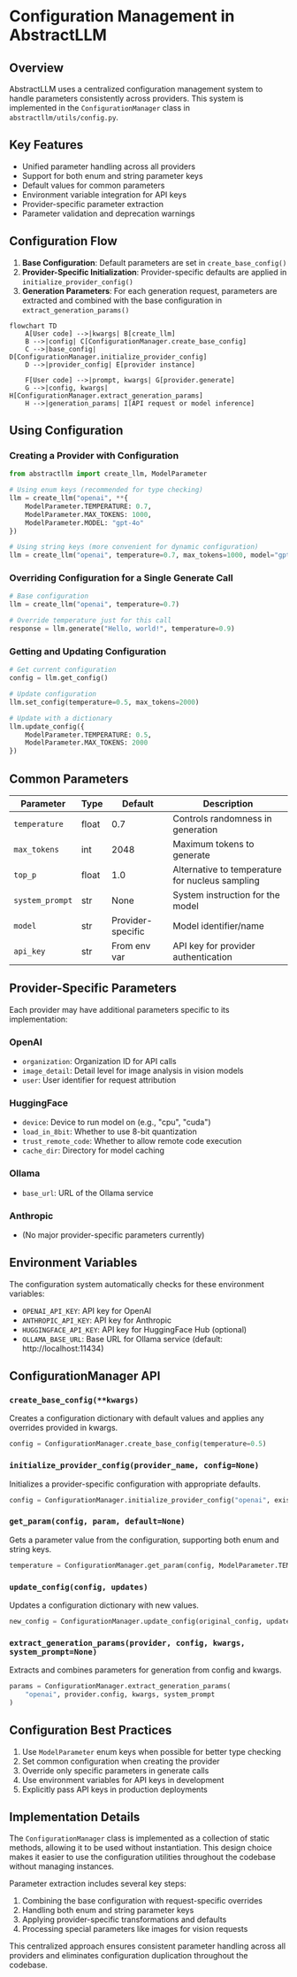 # Configuration Management in AbstractLLM

## Overview

AbstractLLM uses a centralized configuration management system to handle parameters consistently across providers. This system is implemented in the `ConfigurationManager` class in `abstractllm/utils/config.py`.

## Key Features

- Unified parameter handling across all providers
- Support for both enum and string parameter keys
- Default values for common parameters
- Environment variable integration for API keys
- Provider-specific parameter extraction
- Parameter validation and deprecation warnings

## Configuration Flow

1. **Base Configuration**: Default parameters are set in `create_base_config()`
2. **Provider-Specific Initialization**: Provider-specific defaults are applied in `initialize_provider_config()`
3. **Generation Parameters**: For each generation request, parameters are extracted and combined with the base configuration in `extract_generation_params()`

```mermaid
flowchart TD
    A[User code] -->|kwargs| B[create_llm]
    B -->|config| C[ConfigurationManager.create_base_config]
    C -->|base_config| D[ConfigurationManager.initialize_provider_config]
    D -->|provider_config| E[provider instance]
    
    F[User code] -->|prompt, kwargs| G[provider.generate]
    G -->|config, kwargs| H[ConfigurationManager.extract_generation_params]
    H -->|generation_params| I[API request or model inference]
```

## Using Configuration

### Creating a Provider with Configuration

```python
from abstractllm import create_llm, ModelParameter

# Using enum keys (recommended for type checking)
llm = create_llm("openai", **{
    ModelParameter.TEMPERATURE: 0.7,
    ModelParameter.MAX_TOKENS: 1000,
    ModelParameter.MODEL: "gpt-4o"
})

# Using string keys (more convenient for dynamic configuration)
llm = create_llm("openai", temperature=0.7, max_tokens=1000, model="gpt-4o")
```

### Overriding Configuration for a Single Generate Call

```python
# Base configuration
llm = create_llm("openai", temperature=0.7)

# Override temperature just for this call
response = llm.generate("Hello, world!", temperature=0.9)
```

### Getting and Updating Configuration

```python
# Get current configuration
config = llm.get_config()

# Update configuration
llm.set_config(temperature=0.5, max_tokens=2000)

# Update with a dictionary
llm.update_config({
    ModelParameter.TEMPERATURE: 0.5,
    ModelParameter.MAX_TOKENS: 2000
})
```

## Common Parameters

| Parameter | Type | Default | Description |
|-----------|------|---------|-------------|
| `temperature` | float | 0.7 | Controls randomness in generation |
| `max_tokens` | int | 2048 | Maximum tokens to generate |
| `top_p` | float | 1.0 | Alternative to temperature for nucleus sampling |
| `system_prompt` | str | None | System instruction for the model |
| `model` | str | Provider-specific | Model identifier/name |
| `api_key` | str | From env var | API key for provider authentication |

## Provider-Specific Parameters

Each provider may have additional parameters specific to its implementation:

### OpenAI

- `organization`: Organization ID for API calls
- `image_detail`: Detail level for image analysis in vision models
- `user`: User identifier for request attribution

### HuggingFace

- `device`: Device to run model on (e.g., "cpu", "cuda")
- `load_in_8bit`: Whether to use 8-bit quantization
- `trust_remote_code`: Whether to allow remote code execution
- `cache_dir`: Directory for model caching

### Ollama

- `base_url`: URL of the Ollama service

### Anthropic

- (No major provider-specific parameters currently)

## Environment Variables

The configuration system automatically checks for these environment variables:

- `OPENAI_API_KEY`: API key for OpenAI
- `ANTHROPIC_API_KEY`: API key for Anthropic
- `HUGGINGFACE_API_KEY`: API key for HuggingFace Hub (optional)
- `OLLAMA_BASE_URL`: Base URL for Ollama service (default: http://localhost:11434)

## ConfigurationManager API

### `create_base_config(**kwargs)`

Creates a configuration dictionary with default values and applies any overrides provided in kwargs.

```python
config = ConfigurationManager.create_base_config(temperature=0.5)
```

### `initialize_provider_config(provider_name, config=None)`

Initializes a provider-specific configuration with appropriate defaults.

```python
config = ConfigurationManager.initialize_provider_config("openai", existing_config)
```

### `get_param(config, param, default=None)`

Gets a parameter value from the configuration, supporting both enum and string keys.

```python
temperature = ConfigurationManager.get_param(config, ModelParameter.TEMPERATURE, 0.7)
```

### `update_config(config, updates)`

Updates a configuration dictionary with new values.

```python
new_config = ConfigurationManager.update_config(original_config, updates)
```

### `extract_generation_params(provider, config, kwargs, system_prompt=None)`

Extracts and combines parameters for generation from config and kwargs.

```python
params = ConfigurationManager.extract_generation_params(
    "openai", provider.config, kwargs, system_prompt
)
```

## Configuration Best Practices

1. Use `ModelParameter` enum keys when possible for better type checking
2. Set common configuration when creating the provider
3. Override only specific parameters in generate calls
4. Use environment variables for API keys in development
5. Explicitly pass API keys in production deployments

## Implementation Details

The `ConfigurationManager` class is implemented as a collection of static methods, allowing it to be used without instantiation. This design choice makes it easier to use the configuration utilities throughout the codebase without managing instances.

Parameter extraction includes several key steps:

1. Combining the base configuration with request-specific overrides
2. Handling both enum and string parameter keys
3. Applying provider-specific transformations and defaults
4. Processing special parameters like images for vision requests

This centralized approach ensures consistent parameter handling across all providers and eliminates configuration duplication throughout the codebase. 